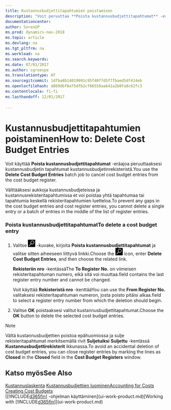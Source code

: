 ```yaml
---
title: Kustannusbudjettitapahtumien poistaminen
description: "Voit peruuttaa **Poista kustannusbudjettitapahtumat** -eräajolla kustannusbudjetin tapahtumat kustannusbudjetinrekisteristä."
documentationcenter: 
author: SorenGP
ms.prod: dynamics-nav-2018
ms.topic: article
ms.devlang: na
ms.tgt_pltfrm: na
ms.workload: na
ms.search.keywords: 
ms.date: 07/01/2017
ms.author: sgroespe
ms.translationtype: HT
ms.sourcegitcommit: 1dfba8b14019991c95f40ffd5f7fbaed5df414eb
ms.openlocfilehash: d869dbf0a75dfb2cf66558aa641a2b0fa8c62fc3
ms.contentlocale: fi-fi
ms.lasthandoff: 12/01/2017

---
```

# <a name="how-to-delete-cost-budget-entries"></a><span data-ttu-id="33882-103">Kustannusbudjettitapahtumien poistaminen</span><span class="sxs-lookup"><span data-stu-id="33882-103">How to: Delete Cost Budget Entries</span></span>
<span data-ttu-id="33882-104">Voit käyttää **Poista kustannusbudjettitapahtumat** -eräajoa peruuttaaksesi kustannusbudjetin tapahtumat kustannusbudjetinrekisteristä.</span><span class="sxs-lookup"><span data-stu-id="33882-104">You use the **Delete Cost Budget Entries** batch job to cancel cost budget entries from the cost budget register.</span></span>  

<span data-ttu-id="33882-105">Välttääksesi aukkoja kustannusbudjeteissa ja kustannusrekisteritapahtumissa et voi poistaa yhtä tapahtumaa tai tapahtumia keskellä rekisteritapahtumien luetteloa.</span><span class="sxs-lookup"><span data-stu-id="33882-105">To prevent any gaps in the cost budget entries and cost register entries, you cannot delete a single entry or a batch of entries in the middle of the list of register entries.</span></span>  

### <a name="to-delete-a-cost-budget-entry"></a><span data-ttu-id="33882-106">Poista kustannusbudjettitapahtumat</span><span class="sxs-lookup"><span data-stu-id="33882-106">To delete a cost budget entry</span></span>  

1.  <span data-ttu-id="33882-107">Valitse ![Etsi sivu tai raportti](media/ui-search/search_small.png "Etsi sivu tai raportti -kuvake") -kuvake, kirjoita **Poista kustannusbudjettitapahtumat** ja valitse sitten aiheeseen liittyvä linkki.</span><span class="sxs-lookup"><span data-stu-id="33882-107">Choose the ![Search for Page or Report](media/ui-search/search_small.png "Search for Page or Report icon") icon, enter **Delete Cost Budget Entries**, and then choose the related link.</span></span>  

    <span data-ttu-id="33882-108">**Rekisteriin nro** -kentässä</span><span class="sxs-lookup"><span data-stu-id="33882-108">The **To Register No.**</span></span> <span data-ttu-id="33882-109">on viimeisen rekisteritapahtuman numero, eikä sitä voi muuttaa.</span><span class="sxs-lookup"><span data-stu-id="33882-109">field contains the last register entry number and cannot be changed.</span></span>  

    <span data-ttu-id="33882-110">Voit käyttää **Rekisteristä nro** -kenttää</span><span class="sxs-lookup"><span data-stu-id="33882-110">You can use the **From Register No.**</span></span> <span data-ttu-id="33882-111">valitaksesi rekisteritapahtuman numeron, josta poisto pitäisi alkaa.</span><span class="sxs-lookup"><span data-stu-id="33882-111">field to select a register entry number from which the deletion should begin.</span></span>  
2.  <span data-ttu-id="33882-112">Valitse **OK** poistaaksesi valitut kustannusbudjettitapahtumat.</span><span class="sxs-lookup"><span data-stu-id="33882-112">Choose the **OK** button to delete the selected cost budget entries.</span></span>  

> [!NOTE]  
>  <span data-ttu-id="33882-113">Vältä kustannusbudjettien poistoa epähuomiossa ja sulje rekisteritapahtumat merkitsemällä rivit **Suljetuiksi** **Suljettu** -kentässä **Kustannusbudjettirekisterit** ikkunassa.</span><span class="sxs-lookup"><span data-stu-id="33882-113">To avoid an accidental deletion of cost budget entries, you can close register entries by marking the lines as **Closed** in the **Closed** field in the **Cost Budget Registers** window.</span></span>  

## <a name="see-also"></a><span data-ttu-id="33882-114">Katso myös</span><span class="sxs-lookup"><span data-stu-id="33882-114">See Also</span></span>  
<span data-ttu-id="33882-115">[Kustannuslaskenta](finance-manage-cost-accounting.md)
[Kustannusbudjettien luominen](finance-create-cost-budgets.md)</span><span class="sxs-lookup"><span data-stu-id="33882-115">[Accounting for Costs](finance-manage-cost-accounting.md)
[Creating Cost Budgets](finance-create-cost-budgets.md)</span></span>  
<span data-ttu-id="33882-116">[[!INCLUDE[d365fin](includes/d365fin_md.md)] -ohjelman käyttäminen](ui-work-product.md)</span><span class="sxs-lookup"><span data-stu-id="33882-116">[Working with [!INCLUDE[d365fin](includes/d365fin_md.md)]](ui-work-product.md)</span></span>

